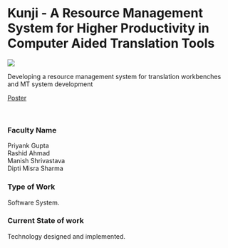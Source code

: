 # Kunji - A Resource Management System for Higher Productivity in Computer Aided Translation Tools

![](https://i.imgur.com/U8WXmKO.png)

Developing a resource management system for translation workbenches and MT system development

[Poster](23.%20Kunji%20-%20A%20Resource%20Management%20System%20for%20Higher%20Productivity%20in%20Computer%20Aided%20Translation%20Tools.pdf)

<br>


### Faculty Name

Priyank Gupta<br>
Rashid Ahmad<br>
Manish Shrivastava<br>
Dipti Misra Sharma


### Type of Work

Software System.


### Current State of work

Technology designed and implemented.
